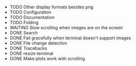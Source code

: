 - TODO Other display formats besides png
- TODO Configuration
- TODO Documentation
- TODO Folding
- WAITING Slow scrolling when images are on the screen
- DONE Search
- DONE Fail gracefully when terminal doesn't support images
- DONE File change detection
- DONE Tracebacks
- DONE resize terminal
- DONE Make plots work with scrolling
